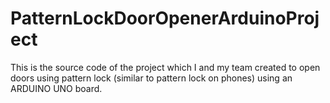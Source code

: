 # PatternLockDoorOpenerArduinoProject
This is the source code of the project which I and my team created  to open doors using pattern lock (similar to pattern lock on phones) using an ARDUINO UNO board.
